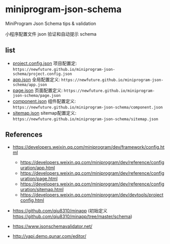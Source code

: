 # miniprogram-json-schema

MiniProgram Json Schema tips &amp; validation

小程序配置文件 json 验证和自动提示 schema

## list

-   [project.config.json](project.config.json) 项目配置定: `https://newfuture.github.io/miniprogram-json-schema/project.config.json`
-   [app.json](app.json) 全局配置定义: `https://newfuture.github.io/miniprogram-json-schema/app.json`
-   [page.json](page.json) 页面配置定义: `https://newfuture.github.io/miniprogram-json-schema/page.json`
-   [component.json](component.json) 组件配置定义: `https://newfuture.github.io/miniprogram-json-schema/component.json`
-   [sitemap.json](sitemap.json) sitemap配置定义: `https://newfuture.github.io/miniprogram-json-schema/sitemap.json`


## References
-   https://developers.weixin.qq.com/miniprogram/dev/framework/config.html
    -   https://developers.weixin.qq.com/miniprogram/dev/reference/configuration/app.html
    -   https://developers.weixin.qq.com/miniprogram/dev/reference/configuration/page.html
    -   https://developers.weixin.qq.com/miniprogram/dev/reference/configuration/sitemap.html
    -   https://developers.weixin.qq.com/miniprogram/dev/devtools/projectconfig.html

-   https://github.com/qiu8310/minapp (初始定义 https://github.com/qiu8310/minapp/tree/master/schema)

-   https://www.jsonschemavalidator.net/

-   http://yapi.demo.qunar.com/editor/
